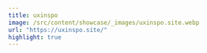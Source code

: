 ```yaml
---
title: uxinspo
image: /src/content/showcase/_images/uxinspo.site.webp
url: "https://uxinspo.site/"
highlight: true
---
```

